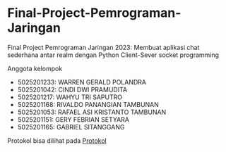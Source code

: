 # Final-Project-Pemrograman-Jaringan
Final Project Pemrograman Jaringan 2023: Membuat aplikasi chat sederhana antar realm dengan Python Client-Sever socket programming

Anggota kelompok
- 5025201233: WARREN GERALD POLANDRA
- 5025201042: CINDI DWI PRAMUDITA
- 5025201217: WAHYU TRI SAPUTRO
- 5025201168: RIVALDO PANANGIAN TAMBUNAN
- 5025201053: RAFAEL ASI KRISTANTO TAMBUNAN
- 5025201151: GERY FEBRIAN SETYARA
- 5025201165: GABRIEL SITANGGANG

Protokol bisa dilihat pada [Protokol](https://github.com/warrenpolandra/Final-Project-Pemrograman-Jaringan/blob/main/protokol.md)
